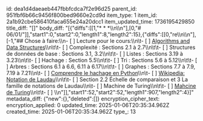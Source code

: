id: dea1d4daeaeb447fbbfcdca7f2e96d25
parent_id: 951fbf6b66c9456f800bed9660e2cd9d
item_type: 1
item_id: 2a1b92cbe586410faca655e24a20dcc1
item_updated_time: 1736195429850
title_diff: "[]"
body_diff: "[{\"diffs\":[[1,\"* * *\\\n\\\n\"],[0,\"# 06/01/\"]],\"start1\":0,\"start2\":0,\"length1\":8,\"length2\":15},{\"diffs\":[[0,\"re\\\n\\\n\"],[-1,\"## Chose à faire:\\\n- [ ] Lecture pour le cours:\\\n\\t- [ ] [Algorithms and Data Structures](https://runestone.academy/ns/books/published/GIF270/index.html)\\\n\\t\\t- [ ] Complexité : Sections 2.1 à 2.7\\\n\\t\\t- [ ] Structures de données de base : Sections 3.1, 3.2\\\n\\t\\t- [ ] Listes : Sections 3.19 à 3.23\\\n\\t\\t- [ ] Hachage : Section 5.5\\\n\\t\\t- [ ] Tri : Sections 5.6 à 5.12\\\n\\t\\t- [ ] Arbres : Sections 6.1 à 6.6, 6.11 à 6.17\\\n\\t\\t- [ ] Graphes : Sections 7.7 à 7.9, 7.19 à 7.21\\\n\\t- [ ] [Comprendre le hachage en Python](https://www.asmeurer.com/blog/posts/what-happens-when-you-mess-with-hashing-in-python/)\\\n\\t- [ ] [Wikipedia: Notation de Laudau](https://fr.wikipedia.org/wiki/Comparaison_asymptotique)\\\n\\t\\t- [ ] Section 2.2 Échelle de comparaison et 3 La famille de notations de Laudau\\\n\\t- [ ] Machine de Turing\\\n\\t\\t- [ ] [Mahcine de Turing](http://zanotti.univ-tln.fr/turing/)\\\n\\t\\t- [ ] [](https://en.wikipedia.org/wiki/Halting_problem)\\\n\"]],\"start1\":52,\"start2\":52,\"length1\":907,\"length2\":4}]"
metadata_diff: {"new":{},"deleted":[]}
encryption_cipher_text: 
encryption_applied: 0
updated_time: 2025-01-06T20:35:34.962Z
created_time: 2025-01-06T20:35:34.962Z
type_: 13